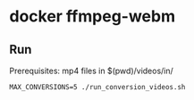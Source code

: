 # docker ffmpeg-webm


## Run


Prerequisites: mp4 files in $(pwd)/videos/in/


    MAX_CONVERSIONS=5 ./run_conversion_videos.sh


